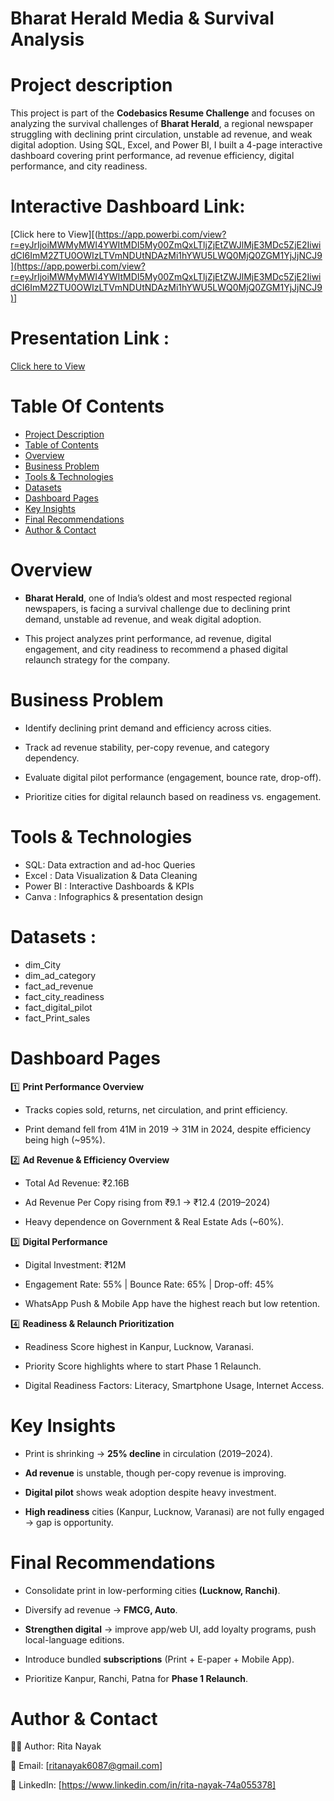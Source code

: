
# Bharat Herald Media & Survival Analysis 

# Project description 

This project is part of the **Codebasics Resume Challenge** and focuses on analyzing the survival challenges of **Bharat Herald**, a regional newspaper struggling with declining print circulation, unstable ad revenue, and weak digital adoption. Using SQL, Excel, and Power BI, I built a 4-page interactive dashboard covering print performance, ad revenue efficiency, digital performance, and city readiness.

# Interactive Dashboard Link: 

[Click here to View][(https://app.powerbi.com/view?r=eyJrIjoiMWMyMWI4YWItMDI5My00ZmQxLTljZjEtZWJlMjE3MDc5ZjE2IiwidCI6ImM2ZTU0OWIzLTVmNDUtNDAzMi1hYWU5LWQ0MjQ0ZGM1YjJjNCJ9](https://app.powerbi.com/view?r=eyJrIjoiMWMyMWI4YWItMDI5My00ZmQxLTljZjEtZWJlMjE3MDc5ZjE2IiwidCI6ImM2ZTU0OWIzLTVmNDUtNDAzMi1hYWU5LWQ0MjQ0ZGM1YjJjNCJ9)]

# Presentation Link : 

[Click here to View](https://youtu.be/Tf75jnp6H5M)

# Table Of Contents 

- [Project Description](#2-project-description)  
- [Table of Contents](#3-table-of-contents)  
- [Overview](#4-overview)  
- [Business Problem](#5-business-problem)    
- [Tools & Technologies](#7-tools--technologies)  
- [Datasets](#data-sets)  
- [Dashboard Pages](#Dashboard-pages)
- [Key Insights](#11-key-insights)  
- [Final Recommendations](#13-final-recommendations)  
- [Author & Contact](#14-author--contact)  

# Overview

- **Bharat Herald**, one of India’s oldest and most respected regional newspapers, is facing a survival challenge due to declining print demand, unstable ad revenue, and weak digital adoption.

- This project analyzes print performance, ad revenue, digital engagement, and city readiness to recommend a phased digital relaunch strategy for the company.


# Business Problem 

- Identify declining print demand and efficiency across cities.

- Track ad revenue stability, per-copy revenue, and category dependency.

- Evaluate digital pilot performance (engagement, bounce rate, drop-off).

- Prioritize cities for digital relaunch based on readiness vs. engagement.

# Tools & Technologies

- SQL: Data extraction and ad-hoc Queries
- Excel : Data Visualization & Data Cleaning 
- Power BI : Interactive Dashboards & KPIs
- Canva : Infographics & presentation design

# Datasets : 

 - dim_City
 - dim_ad_category
 - fact_ad_revenue
 - fact_city_readiness
 - fact_digital_pilot
 - fact_Print_sales

 # Dashboard Pages

 1️⃣ **Print Performance Overview**

- Tracks copies sold, returns, net circulation, and print efficiency.

- Print demand fell from 41M in 2019 → 31M in 2024, despite efficiency being high (~95%).

2️⃣ **Ad Revenue & Efficiency Overview**

- Total Ad Revenue: ₹2.16B

- Ad Revenue Per Copy rising from ₹9.1 → ₹12.4 (2019–2024)

- Heavy dependence on Government & Real Estate Ads (~60%).

3️⃣ **Digital Performance**

- Digital Investment: ₹12M

- Engagement Rate: 55% | Bounce Rate: 65% | Drop-off: 45%

- WhatsApp Push & Mobile App have the highest reach but low retention.

4️⃣ **Readiness & Relaunch Prioritization**

- Readiness Score highest in Kanpur, Lucknow, Varanasi.

- Priority Score highlights where to start Phase 1 Relaunch.

- Digital Readiness Factors: Literacy, Smartphone Usage, Internet Access.

# Key Insights

- Print is shrinking → **25% decline** in circulation (2019–2024).

- **Ad revenue** is unstable, though per-copy revenue is improving.

- **Digital pilot** shows weak adoption despite heavy investment.

- **High readiness** cities (Kanpur, Lucknow, Varanasi) are not fully engaged → gap is opportunity.


# Final Recommendations

- Consolidate print in low-performing cities **(Lucknow, Ranchi)**.

- Diversify ad revenue → **FMCG, Auto**.

- **Strengthen digital** → improve app/web UI, add loyalty programs, push local-language editions.

- Introduce bundled **subscriptions** (Print + E-paper + Mobile App).

- Prioritize Kanpur, Ranchi, Patna for **Phase 1 Relaunch**.

# Author & Contact 

👩‍💻 Author: Rita Nayak

📧 Email: [ritanayak6087@gmail.com]

🔗 LinkedIn: [https://www.linkedin.com/in/rita-nayak-74a055378]




